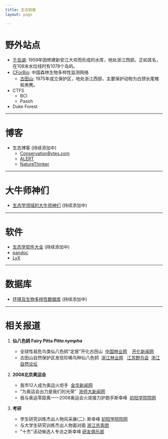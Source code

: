 ```yaml
---
title: 生态链接
layout: page

---
```



# 野外站点

-	[千岛湖](/cn/pages/thousand-island-lake): 1959年因修建新安江大坝而形成的水库，地处浙江西部。正如其名，在108米水位线时有1078个岛屿。
-	[CForBio](http://www.cfbiodiv.org/): 中国森林生物多样性监测网络
	-	[古田山](/cn/pages/gutianshan-reserve): 1975年成立保护区，地处浙江西部，主要保护动物为白颈长尾雉和黑麂。
-	CTFS
	-	BCI
	-	Pasoh
-	Duke Forest

---

# 博客

-	生态博客 (持续添加中)
	-	[ConservationBytes.com](http://conservationbytes.com)
	-	[ALERT](http://alert-conservation.org)
	-	[NatureThinker](http://www.naturethinker.org)

---


# 大牛师神们

-	[生态学领域的大牛师神们](http://sixf.org/en/pages/big-names-in-ecology/) (持续添加中)


---


# 软件

-	[生态学软件大全](http://sixf.org/en/pages/ecology-programs/) (持续添加中)
-	[pandoc](http://johnmacfarlane.net/pandoc/) 
-	[LyX](http://www.lyx.org) 

---

# 数据库

-	[环境及生物多样性数据库](http://sixf.org/en/pages/environmental-biodiversity-databases/) (持续添加中)

---

# 相关报道

1. **仙八色鸫 Fairy Pitta *Pitta nympha***

	- 全球性易危鸟类仙八色鸫“定居”开化古田山
 [中国林业网](http://gts.forestry.gov.cn/business/htmlfiles/khgtsbhq/tpxw/201303/5860.html) 
  [开化新闻网](http://khnews.zjol.com.cn/khnews/system/2011/08/02/014061335.shtml)
	- 古田山自然保护区发现珍稀鸟种仙八色鸫
 [浙江林业网](http://gov.zjly.gov.cn/sndt/10674.htm)   [江苏野鸟会](http://www.freebird.org.cn/archiver/tid-10938.html)  [浙江自然论坛](http://bbs.zmnh.com/redirect.php?tid=17540&goto=lastpost)

1. **2008北京奥运会** 

	- 我市12人成为奥运火炬手
 [金华新闻网](http://www.jhnews.com.cn/jhrb/2008-03/22/content_76844.htm)
	- “为奥运会出力是我们的光荣”
 [浙师大新闻网](http://news.zjnu.edu.cn/Article/zjsfdxb/No143/xsb/200710/2863.html)
	- 我与奥运零距离——2008奥运会火炬接力护跑手斯幸峰
 [初阳学院院网](http://cyxy.zjnu.edu.cn/show.aspx?id=751&cid=67)

1. **考研** 

	- 学生研究训练杰出人物风采展(二): 斯幸峰 [初阳学院院网](http://cyxy.zjnu.edu.cn/show.aspx?id=1360&cid=83)
	- 与大学生研究训练杰出人物面对面 [浙江共青团](http://www.zjgqt.org/Item/5868005.aspx)
	- "十杰"活动候选人专访之斯幸峰
[研友俱乐部](http://blog.sina.com.cn/s/blog_4e9e83de0100908d.html)


